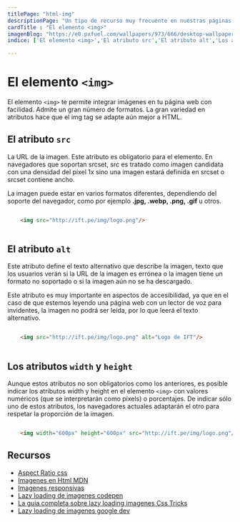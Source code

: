 ```yaml
---
titlePage: "html-img"
descriptionPage: "Un tipo de recurso muy frecuente en nuestras páginas son las imágenes. Las imágenes son importantísimas para conseguir que nuestra página se vea bien y sea agradable (si son imágenes de decoración) o ayude a mostrar y ejemplificar lo que escribimos en ella (si son imágenes de contenido)."
cardTitle : "El elemento <img>"
imagenBlog: "https://e0.pxfuel.com/wallpapers/973/666/desktop-wallpaper-html-5.jpg"
indice: ['El elemento <img>','El atributo src','El atributo alt','Los atributos width y height']

---
```


# El elemento `<img>`

El elemento `<img>` te permite integrar imágenes en tu página web con facilidad. Admite un gran número de formatos. La gran variedad en atributos hace que el img tag se adapte aún mejor a HTML.


## El atributo `src`

La URL de la imagen. Este atributo es obligatorio para el elemento. En navegadores que soportan srcset, src es tratado como imagen candidata con una densidad del píxel 1x sino una imagen estará definida en srcset o srcset contiene ancho.

La imagen puede estar en varios formatos diferentes, dependiendo del soporte del navegador, como por ejemplo **.jpg, .webp, .png, .gif** u otros.


```html

    <img src="http://ift.pe/img/logo.png"/>
    
```

## El atributo `alt`


Este atributo define el texto alternativo que describe la imagen, texto que los usuarios verán si la URL de la imagen es errónea o la imagen tiene un formato no soportado o si la imagen aún no se ha descargado.

Este atributo es muy importante en aspectos de accesibilidad, ya que en el caso de que estemos leyendo una página web con un lector de voz para invidentes, la imagen no podrá ser leída, por lo que leerá el texto alternativo.

```html

    <img src="http://ift.pe/img/logo.png" alt="Logo de IFT"/>
    
```

## Los atributos `width` y `height`

Aunque estos atributos no son obligatorios como los anteriores, es posible indicar los atributos width y height en el elemento `<img>` con valores numéricos (que se interpretarán como píxels) o porcentajes. De indicar sólo uno de estos atributos, los navegadores actuales adaptarán el otro para respetar la proporción de la imagen.


```html

    <img width="600px" height="600px" src="http://ift.pe/img/logo.png"/>

```



## Recursos

- [Aspect Ratio css](https://developer.mozilla.org/en-US/docs/Web/CSS/aspect-ratio)
- [Imagenes en Html MDN](https://developer.mozilla.org/es/docs/Learn/HTML/Multimedia_and_embedding/Images_in_HTML)
- [Imagenes responsivas](https://web.dev/learn/design/responsive-images?hl=es-419)
- [Lazy loading de imagenes codepen](https://codepen.io/jamesqquick/pen/vYLMwMd)
- [La guia completa sobre lazy loading imagenes Css Tricks](https://css-tricks.com/the-complete-guide-to-lazy-loading-images/?fbclid=IwAR2gm3q1j6eZ9rNYo2YcXVz5dsGSJU0xHfsWCTsGl-NqEdT3xFlEJxfLmhs)
- [Lazy loading de imagenes google dev](https://web.dev/articles/lazy-loading-images?hl=es-419)

